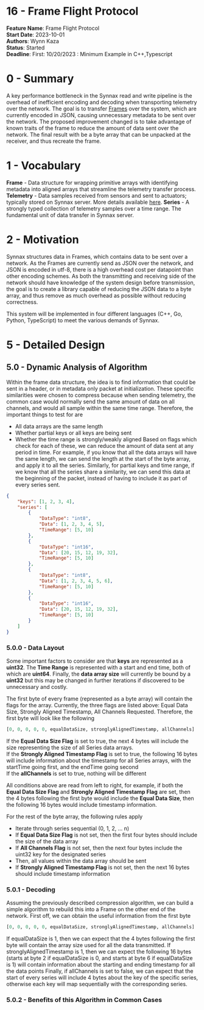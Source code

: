 # 16 - Frame Flight Protocol

**Feature Name**: Frame Flight Protocol <br />
**Start Date**: 2023-10-01 <br />
**Authors**: Wynn Kaza <br />
**Status**: Started <br />
**Deadline**: First: 10/20/2023 : Minimum Example in C++,Typescript

# 0 - Summary

A key performance bottleneck in the Synnax read and write pipeline is the overhead of
inefficient encoding and decoding when transporting telemetry over the network.
The goal is to transfer [Frames](./0010-230104-frame-spec.md) over the system, which are
currently encoded in JSON, causing unnecessary metadata to be sent over the network.
The proposed improvement changed is to take advantage of known traits of the frame to
reduce the amount of data sent over the network. The final result with be a byte
array that can be unpacked at the receiver, and thus recreate the frame.

# 1 - Vocabulary

**Frame** - Data structure for wrapping primitive arrays with identifying
metadata into aligned arrays that streamline the telemetry transfer process. </b>
**Telemetry** - Data samples received from sensors and sent to actuators; typically
stored on Synnax server. More details available [here](../../../pluto). </b>
**Series** - A strongly typed collection of telemetry samples over a time range. The
fundamental unit of data transfer in Synnax server. </b>

# 2 - Motivation

Synnax structures data in Frames, which contains data to be sent over a network.
As the Frames are currently send as JSON over the network, and JSON is encoded in utf-8,
there is a high overhead cost per datapoint than other encoding schemes. As both the
transmitting and receiving side of the network should have knowledge of the system design
before transmission, the goal is to create a library capable of reducing the JSON data
to a byte array, and thus remove as much overhead as possible without reducing correctness.

This system will be implemented in four different languages (C++, Go, Python, TypeScript) to
meet the various demands of Synnax.

# 5 - Detailed Design

## 5.0 - Dynamic Analysis of Algorithm

Within the frame data structure, the idea is to find information that could be sent in a
header, or in metadata only packet at initialization. These specific similarities were
chosen to compress because when sending telemetry, the common case would normally send
the same amount of data on all channels, and would all sample within the same time range.
Therefore, the important things to test for are
- All data arrays are the same length
- Whether partial keys or all keys are being sent
- Whether the time range is strongly/weakly aligned
Based on flags which check for each of these, we can reduce the amount of data sent at any
period in time. For example, if you know that all the data arrays will have the same length,
we can send the length at the start of the byte array, and apply it to all the series. Similarly,
for partial keys and time range, if we know that all the series share a similarity, we can send
this data at the beginning of the packet, instead of having to include it as part of every series
sent.
```json
{
    "keys": [1, 2, 3, 4],
    "series": [
        {
            "DataType": "int8",
            "Data": [1, 2, 3, 4, 5],
            "TimeRange": [5, 10]
        },
        {
            "DataType": "int16",
            "Data": [20, 15, 12, 19, 32],
            "TimeRange": [5, 10]
        },
        {
            "DataType": "int8",
            "Data": [1, 2, 3, 4, 5, 6],
            "TimeRange": [5, 10]
        },
        {
            "DataType": "int16",
            "Data": [20, 15, 12, 19, 32],
            "TimeRange": [5, 10]
        }
    ]
}
```


### 5.0.0 - Data Layout

Some important factors to consider are that **keys** are represented as a **uint32**. The
**Time Range** is represented with a start and end time, both of which are **uint64**.
Finally, the **data array size** will currently be bound by a **uint32** but this may be
changed in further iterations if discovered to be unnecessary and costly.

The first byte of every frame (represented as a byte array) will contain the flags for the
array. Currently, the three flags are listed above: Equal Data Size, Strongly Aligned
Timestamp, All Channels Requested. Therefore, the first byte will look like the following
```python
[0, 0, 0, 0, 0, equalDataSize, stronglyAlignedTimestamp, allChannels]
```

If the **Equal Data Size Flag** is set to true, the next 4 bytes will include the size
representing the size of all Series data arrays. </br> If the **Strongly Aligned Timestamp Flag**
is set to true, the following 16 bytes will include information about the timestamp for all Series
arrays, with the startTime going first, and the endTime going second </br> If the **allChannels**
is set to true, nothing will be different </br>

All conditions above are read from left to right, for example, if both the **Equal Data Size Flag**
and **Strongly Aligned Timestamp Flag** are set, then the 4 bytes following the first byte would
include the **Equal Data Size**, then the following 16 bytes would include timestamp information.

For the rest of the byte array, the following rules apply </br>
- Iterate through series sequential (0, 1, 2, ... n)
- If **Equal Data Size Flag** is not set, then the first four bytes should include the size
of the data array
- If **All Channels Flag** is not set, then the next four bytes include the uint32 key for
the designated series
- Then, all values within the data array should be sent
- If **Strongly Aligned Timestamp Flag** is not set, then the next 16 bytes should include
timestamp information

### 5.0.1 - Decoding

Assuming the previously described compression algorithm, we can build a simple algorithm to
rebuild this into a Frame on the other end of the network. First off, we can obtain the useful
information from the first byte

```python
[0, 0, 0, 0, 0, equalDataSize, stronglyAlignedTimestamp, allChannels]
```
If equalDataSize is 1, then we can expect that the 4 bytes following the first byte will contain
the array size used for all the data transmitted. If stronglyAlignedTimestamp is 1, then we can
expect the following 16 bytes (starts at byte 2 if equalDataSize is 0, and starts at byte 6 if
equalDataSize is 1) will contain information about the starting and ending timestamp for all the
data points Finally, if allChannels is set to false, we can expect that the start of every series
will include 4 bytes about the key of the specific series, otherwise each key will map sequentially
with the corresponding series.

### 5.0.2 - Benefits of this Algorithm in Common Cases
